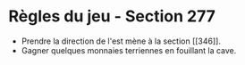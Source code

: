 # Règles du jeu - Section 277

- Prendre la direction de l'est mène à la section [[346]].
- Gagner quelques monnaies terriennes en fouillant la cave.